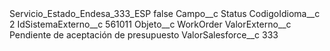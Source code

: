 <?xml version="1.0" encoding="UTF-8"?>
<CustomMetadata xmlns="http://soap.sforce.com/2006/04/metadata" xmlns:xsi="http://www.w3.org/2001/XMLSchema-instance" xmlns:xsd="http://www.w3.org/2001/XMLSchema">
    <label>Servicio_Estado_Endesa_333_ESP</label>
    <protected>false</protected>
    <values>
        <field>Campo__c</field>
        <value xsi:type="xsd:string">Status</value>
    </values>
    <values>
        <field>CodigoIdioma__c</field>
        <value xsi:type="xsd:string">2</value>
    </values>
    <values>
        <field>IdSistemaExterno__c</field>
        <value xsi:type="xsd:string">561011</value>
    </values>
    <values>
        <field>Objeto__c</field>
        <value xsi:type="xsd:string">WorkOrder</value>
    </values>
    <values>
        <field>ValorExterno__c</field>
        <value xsi:type="xsd:string">Pendiente de aceptación de presupuesto</value>
    </values>
    <values>
        <field>ValorSalesforce__c</field>
        <value xsi:type="xsd:string">333</value>
    </values>
</CustomMetadata>
